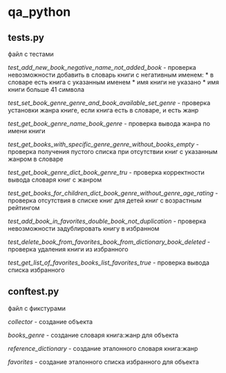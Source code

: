 # qa_python

## tests.py
файл с тестами

_test_add_new_book_negative_name_not_added_book_ - проверка невозможности добавить в словарь книги с негативным именем:
    * в словаре есть книга с указанным именем
    * имя книги не указано
    * имя книги больше 41 символа

_test_set_book_genre_genre_and_book_available_set_genre_ - проверка установки жанра книге, если книга есть в словаре, и есть жанр

_test_get_book_genre_name_book_genre_ - проверка вывода жанра по имени книги 

_test_get_books_with_specific_genre_genre_without_books_empty_ - проверка получения пустого списка при отсутствии книг с указанным жанром в словаре

_test_get_book_genre_dict_book_genre_tru_ - проверка корректности вывода словаря книг с жанром

_test_get_books_for_children_dict_book_genre_without_genre_age_rating_ - проверка отсутствия в списке книг для детей книг с возрастным рейтингом

_test_add_book_in_favorites_double_book_not_duplication_ - проверка невозможности задублировать книгу в избранном

_test_delete_book_from_favorites_book_from_dictionary_book_deleted_ - проверка удаления книги из избранного

_test_get_list_of_favorites_books_list_favorites_true_ - проверка вывода списка избранного

## conftest.py 
файл с фикстурами

_collector_ - создание объекта

_books_genre_ - создание словаря  книга:жанр для объекта

_reference_dictionary_ - создание эталонного словаря книга:жанр

_favorites_ - создание эталонного списка избранного для объекта
